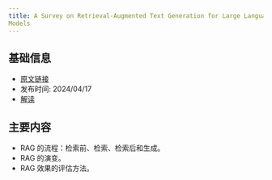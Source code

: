 ```yaml
---
title: A Survey on Retrieval-Augmented Text Generation for Large Language
Models
---
```


## 基础信息
* [原文链接](https://arxiv.org/abs/2404.10981)
* 发布时间: 2024/04/17
* [解读](https://mp.weixin.qq.com/s/_ggs6ZAIUB9DvE2dm2fpWg)

## 主要内容
* RAG 的流程：检索前、检索、检索后和生成。
* RAG 的演变。
* RAG 效果的评估方法。
